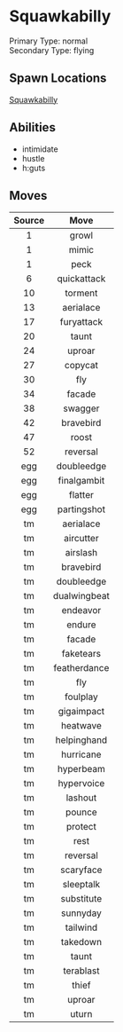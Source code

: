 # Squawkabilly  
Primary Type: normal  
Secondary Type: flying  
  
## Spawn Locations  
[Squawkabilly](/data/spawn_presets/squawkabilly.md)  
  
## Abilities  
  * intimidate
  * hustle
  * h:guts
  
  
## Moves  
  
| Source | Move |  
|:---:|:---:|  
| 1 | growl |  
| 1 | mimic |  
| 1 | peck |  
| 6 | quickattack |  
| 10 | torment |  
| 13 | aerialace |  
| 17 | furyattack |  
| 20 | taunt |  
| 24 | uproar |  
| 27 | copycat |  
| 30 | fly |  
| 34 | facade |  
| 38 | swagger |  
| 42 | bravebird |  
| 47 | roost |  
| 52 | reversal |  
| egg | doubleedge |  
| egg | finalgambit |  
| egg | flatter |  
| egg | partingshot |  
| tm | aerialace |  
| tm | aircutter |  
| tm | airslash |  
| tm | bravebird |  
| tm | doubleedge |  
| tm | dualwingbeat |  
| tm | endeavor |  
| tm | endure |  
| tm | facade |  
| tm | faketears |  
| tm | featherdance |  
| tm | fly |  
| tm | foulplay |  
| tm | gigaimpact |  
| tm | heatwave |  
| tm | helpinghand |  
| tm | hurricane |  
| tm | hyperbeam |  
| tm | hypervoice |  
| tm | lashout |  
| tm | pounce |  
| tm | protect |  
| tm | rest |  
| tm | reversal |  
| tm | scaryface |  
| tm | sleeptalk |  
| tm | substitute |  
| tm | sunnyday |  
| tm | tailwind |  
| tm | takedown |  
| tm | taunt |  
| tm | terablast |  
| tm | thief |  
| tm | uproar |  
| tm | uturn |  
  

